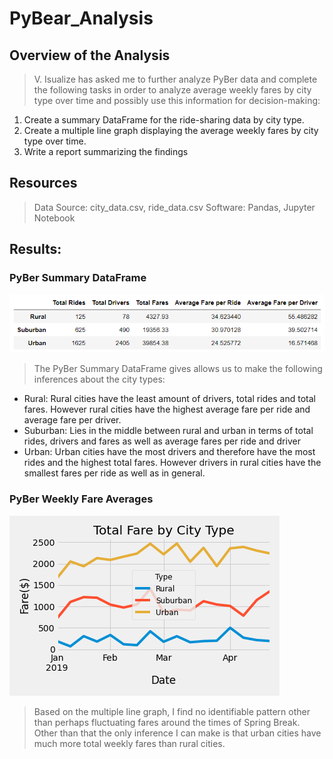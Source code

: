 # PyBear_Analysis

## Overview of the Analysis
> V. Isualize has asked me to further analyze PyBer data and complete the following tasks in order to analyze average weekly fares by city type over time and possibly use this information for decision-making:

1. Create a summary DataFrame for the ride-sharing data by city type.
2. Create a multiple line graph displaying the average weekly fares by city type over time.
3. Write a report summarizing the findings

## Resources
> Data Source: city_data.csv, ride_data.csv
> Software: Pandas, Jupyter Notebook

## Results:

### PyBer Summary DataFrame
![PyBer Summary DataFrame](https://github.com/juanjdeharo/PyBear_Analysis/blob/main/analysis/PyBer%20Summary%20DataFrame.PNG)
> The PyBer Summary DataFrame gives allows us to make the following inferences about the city types:

- Rural: Rural cities have the least amount of drivers, total rides and total fares. However rural cities have the highest average fare per ride and average fare per driver.
- Suburban: Lies in the middle between rural and urban in terms of total rides, drivers and fares as well as average fares per ride and driver
- Urban: Urban cities have the most drivers and therefore have the most rides and the highest total fares. However drivers in rural cities have the smallest fares per ride as well as in general.

### PyBer Weekly Fare Averages
![PyBer_fare_summary](https://github.com/juanjdeharo/PyBear_Analysis/blob/main/analysis/PyBer_fare_summary.png)
> Based on the multiple line graph, I find no identifiable pattern other than perhaps fluctuating fares around the times of Spring Break. Other than that the only inference I can make is that urban cities have much more total weekly fares than rural cities.

